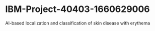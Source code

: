 # IBM-Project-40403-1660629006
AI-based localization and classification of skin disease with erythema

